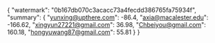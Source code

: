{
    "watermark": "0b167db070c3acacc73a4fecdd386765fa75934f", 
    "summary": {
        "yunxing@upthere.com": -86.4, 
        "axia@macalester.edu": -166.62, 
        "xingyun27221@gmail.com": 36.98, 
        "Chbeiyou@gmail.com": 160.18, 
        "hongyuwang87@gmail.com": 55.81
    }
}
